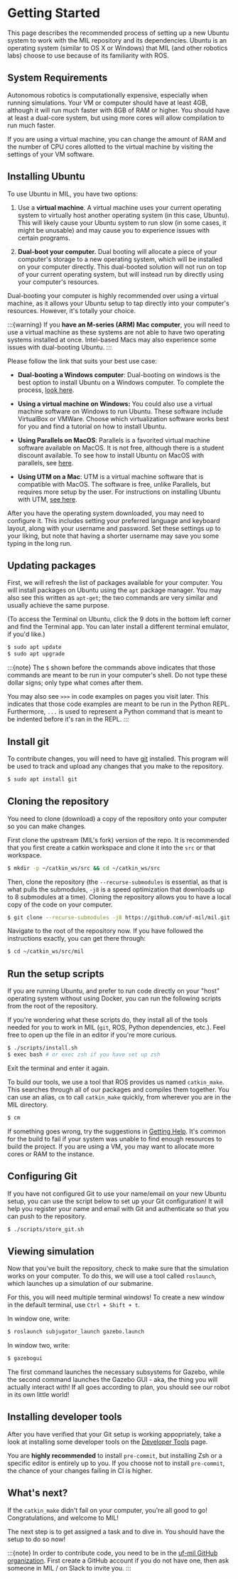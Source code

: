 # Getting Started

This page describes the recommended process of setting up a new Ubuntu system
to work with the MIL repository and its dependencies. Ubuntu is an operating system
(similar to OS X or Windows) that MIL (and other robotics labs) choose to use
because of its familiarity with ROS.

## System Requirements

Autonomous robotics is computationally expensive, especially when running simulations.
Your VM or computer should have at least 4GB, although it will run much faster with
8GB of RAM or higher. You should have at least a dual-core system, but using
more cores will allow compilation to run much faster.

If you are using a virtual machine, you can change the amount of RAM and the
number of CPU cores allotted to the virtual machine by visiting the settings
of your VM software.

## Installing Ubuntu

To use Ubuntu in MIL, you have two options:

1. Use a **virtual machine**. A virtual machine uses your current operating system
to virtually host another operating system (in this case, Ubuntu). This will
likely cause your Ubuntu system to run slow (in some cases, it might be unusable)
and may cause you to experience issues with certain programs.

2. **Dual-boot your computer.** Dual booting will allocate a piece of your computer's
storage to a new operating system, which will be installed on your computer directly.
This dual-booted solution will not run on top of your current operating system, but
will instead run by directly using your computer's resources.

Dual-booting your computer is highly recommended over using a virtual machine,
as it allows your Ubuntu setup to tap directly into your computer's resources.
However, it's totally your choice.

:::{warning}
If you **have an M-series (ARM) Mac computer**, you will need to use a
virtual machine as these systems are not able to have two operating systems installed
at once. Intel-based Macs may also experience some issues with dual-booting Ubuntu.
:::

Please follow the link that suits your best use case:

* **Dual-booting a Windows computer**: Dual-booting on windows is the best option
to install Ubuntu on a Windows computer. To complete the process, [look here](https://help.ubuntu.com/community/WindowsDualBoot).

* **Using a virtual machine on Windows:** You could also use a virtual machine
software on Windows to run Ubuntu. These software include VirtualBox or VMWare.
Choose which virtualization software works best for you and find a tutorial on how
to install Ubuntu.

* **Using Parallels on MacOS**: Parallels is a favorited virtual machine software
available on MacOS. It is not free, although there is a student discount available.
To see how to install Ubuntu on MacOS with parallels, see
[here](https://peterwitham.com/videos/how-to-install-ubuntu-20-04-lts-on-parallels-for-mac/).

* **Using UTM on a Mac**: UTM is a virtual machine software that is compatible with
MacOS. The software is free, unlike Parallels, but requires more setup by the user.
For instructions on installing Ubuntu with UTM,
[see here](https://mac.getutm.app/gallery/ubuntu-20-04).

After you have the operating system downloaded, you may need to configure it.
This includes setting your preferred language and keyboard layout, along with
your username and password. Set these settings up to your liking, but note that
having a shorter username may save you some typing in the long run.

## Updating packages

First, we will refresh the list of packages available for your computer. You
will install packages on Ubuntu using the `apt` package manager. You may also
see this written as `apt-get`; the two commands are very similar and usually
achieve the same purpose.

(To access the Terminal on Ubuntu, click the 9 dots in the bottom left corner
and find the Terminal app. You can later install a different terminal emulator,
if you'd like.)

```bash
$ sudo apt update
$ sudo apt upgrade
```

:::{note}
The `$` shown before the commands above indicates that those commands are meant
to be run in your computer's shell. Do not type these dollar signs; only type
what comes after them.

You may also see `>>>` in code examples on pages you visit later. This indicates
that those code examples are meant to be run in the Python REPL. Furthermore,
`...` is used to represent a Python command that is meant to be indented before
it's ran in the REPL.
:::

## Install git

To contribute changes, you will need to have [git](https://www.git-scm.com) installed.
This program will be used to track and upload any changes that you make to the repository.

```bash
$ sudo apt install git
```

## Cloning the repository

You need to clone (download) a copy of the repository onto your computer so you
can make changes.

First clone the upstream (MIL's fork) version of the repo. It is recommended
that you first create a catkin workspace and clone it into the `src` or that
workspace.

```bash
$ mkdir -p ~/catkin_ws/src && cd ~/catkin_ws/src
```

Then, clone the repository (the `--recurse-submodules` is essential, as that is
what pulls the submodules, `-j8` is a speed optimization that downloads up to 8
submodules at a time). Cloning the repository allows you to have a local copy
of the code on your computer.

```bash
$ git clone --recurse-submodules -j8 https://github.com/uf-mil/mil.git
```

Navigate to the root of the repository now. If you have followed the
instructions exactly, you can get there through:

```bash
$ cd ~/catkin_ws/src/mil
```

## Run the setup scripts

If you are running Ubuntu, and prefer to run code directly on your "host"
operating system without using Docker, you can run the following scripts from
the root of the repository.

If you're wondering what these scripts do, they install all of the tools needed
for you to work in MIL (``git``, ROS, Python dependencies, etc.). Feel free
to open up the file in an editor if you're more curious.

```bash
$ ./scripts/install.sh
$ exec bash # or exec zsh if you have set up zsh
```

Exit the terminal and enter it again.

To build our tools, we use a tool that ROS provides us named `catkin_make`. This
searches through all of our packages and compiles them together. You can use an
alias, `cm` to call `catkin_make` quickly, from wherever you are in the MIL directory.

```bash
$ cm
```

If something goes wrong, try the suggestions in [Getting Help](help). It's common
for the build to fail if your system was unable to find enough resources to build
the project. If you are using a VM, you may want to allocate more cores or RAM
to the instance.

## Configuring Git

If you have not configured Git to use your name/email on your new Ubuntu setup,
you can use the script below to set up your Git configuration! It will help you
register your name and email with Git and authenticate so that you can push to
the repository.

```bash
$ ./scripts/store_git.sh
```

## Viewing simulation
Now that you've built the repository, check to make sure that the simulation works
on your computer. To do this, we will use a tool called `roslaunch`, which launches
up a simulation of our submarine.

For this, you will need multiple terminal windows! To create a new window in the
default terminal, use `Ctrl + Shift + t`.

In window one, write:

```bash
$ roslaunch subjugator_launch gazebo.launch
```

In window two, write:

```bash
$ gazebogui
```

The first command launches the necessary subsystems for Gazebo, while the second command
launches the Gazebo GUI - aka, the thing you will actually interact with! If all
goes according to plan, you should see our robot in its own little world!

## Installing developer tools
After you have verified that your Git setup is working appopriately, take a look
at installing some developer tools on the [Developer Tools](/software/devtools)
page.

You are **highly recommended** to install `pre-commit`, but installing Zsh or
a specific editor is entirely up to you. If you choose not to install `pre-commit`,
the chance of your changes failing in CI is higher.

## What's next?
If the `catkin_make` didn't fail on your computer, you're all good to go!
Congratulations, and welcome to MIL!

The next step is to get assigned a task and to dive in. You should have the setup
to do so now!

:::{note}
In order to contribute code, you need to be in the [uf-mil GitHub organization](https://github.com/uf-mil).
First create a GitHub account if you do not have one, then ask someone in MIL / on Slack
to invite you.
:::
